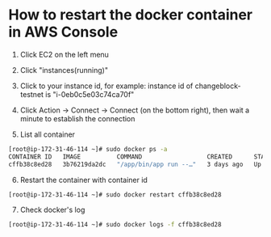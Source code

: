 # How to restart the docker container in AWS Console

1. Click EC2 on the left menu

2. Click "instances(running)"

3. Click to your instance id, for example: instance id of changeblock-testnet is "i-0eb0c5e03c74ca70f"

4. Click Action -> Connect -> Connect (on the bottom right), then wait a minute to establish the connection

5. List all container

```bash
[root@ip-172-31-46-114 ~]# sudo docker ps -a 
CONTAINER ID   IMAGE          COMMAND                  CREATED      STATUS         PORTS      NAMES
cffb38c8ed28   3b76219da2dc   "/app/bin/app run --…"   3 days ago   Up 7 minutes   8081/tcp   practical_volhard
```

6. Restart the container with container id

```bash
[root@ip-172-31-46-114 ~]# sudo docker restart cffb38c8ed28
```

7. Check docker's log

```bash
[root@ip-172-31-46-114 ~]# sudo docker logs -f cffb38c8ed28
```
